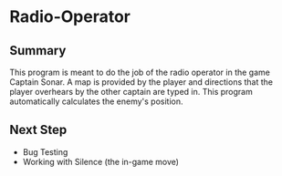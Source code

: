 # Radio-Operator
## Summary
This program is meant to do the job of the radio operator in the game Captain Sonar. A map is provided by the player and directions that the player overhears by the other captain are typed in. This program automatically calculates the enemy's position.
## Next Step
- Bug Testing
- Working with Silence (the in-game move)
